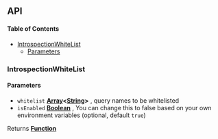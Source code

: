 ## API

<!-- Generated by documentation.js. Update this documentation by updating the source code. -->

#### Table of Contents

-   [IntrospectionWhiteList](#introspectionwhitelist)
    -   [Parameters](#parameters)

### IntrospectionWhiteList

#### Parameters

-   `whitelist` **[Array](https://developer.mozilla.org/docs/Web/JavaScript/Reference/Global_Objects/Array)&lt;[String](https://developer.mozilla.org/docs/Web/JavaScript/Reference/Global_Objects/String)>** , query names to be whitelisted
-   `isEnabled` **[Boolean](https://developer.mozilla.org/docs/Web/JavaScript/Reference/Global_Objects/Boolean)** , You can change this to false based on your own environment variables (optional, default `true`)

Returns **[Function](https://developer.mozilla.org/docs/Web/JavaScript/Reference/Statements/function)** 
